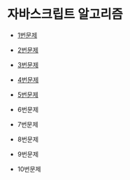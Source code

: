 # 자바스크립트 알고리즘

- [1번문제](https://repl.it/@jiwonkirn/Question01)

- [2번문제](https://repl.it/@jiwonkirn/Question02)

- [3번문제](https://repl.it/@jiwonkirn/Question03)

- [4번문제](https://repl.it/@jiwonkirn/Question04)

- [5번문제](https://repl.it/@jiwonkirn/Question05)

- 6번문제

- 7번문제

- 8번문제

- 9번문제

- 10번문제
